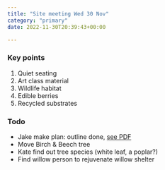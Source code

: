 ```yaml
---
title: "Site meeting Wed 30 Nov"
category: "primary"
date: 2022-11-30T20:39:43+00:00

---
```


### Key points

1. Quiet seating
2. Art class material
3. Wildlife habitat 
4. Edible berries
5. Recycled substrates

### Todo

* Jake make plan: outline done, [see PDF](https://github.com/growdigital/primary/raw/main/primary.pdf)
* Move Birch & Beech tree
* Kate find out tree species (white leaf, a poplar?)
* Find willow person to rejuvenate willow shelter
